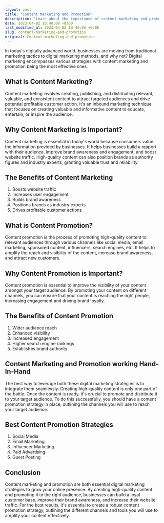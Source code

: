 ```yaml
---
layout: post
title: "Content Marketing and Promotion"
description: "Learn about the importance of content marketing and promotion strategies to grow your online presence."
date: 2023-04-02 10:40:08 +0300
last_modified_at: 2023-04-02 10:40:08 +0300
slug: content-marketing-and-promotion
original: Content marketing and promotion
---
```


In today's digitally advanced world, businesses are moving from traditional marketing tactics to digital marketing methods, and why not? Digital marketing encompasses various strategies with content marketing and promotion being the most effective ones.

## What is Content Marketing?

Content marketing involves creating, publishing, and distributing relevant, valuable, and consistent content to attract targeted audiences and drive potential profitable customer action. It's an inbound marketing technique that focuses on creating valuable and informative content to educate, entertain, or inspire the audience.

## Why Content Marketing is Important?

Content marketing is essential in today's world because consumers value the information provided by businesses. It helps businesses build a rapport with their audience, improve brand awareness and engagement, and boost website traffic. High-quality content can also position brands as authority figures and industry experts, granting valuable trust and reliability.

## The Benefits of Content Marketing

1. Boosts website traffic
2. Increases user engagement
3. Builds brand awareness
4. Positions brands as industry experts
5. Drives profitable customer actions

## What is Content Promotion?

Content promotion is the process of promoting high-quality content to relevant audiences through various channels like social media, email marketing, sponsored content, influencers, search engines, etc. It helps to amplify the reach and visibility of the content, increase brand awareness, and attract new customers.

## Why Content Promotion is Important?

Content promotion is essential to improve the visibility of your content amongst your target audience. By promoting your content on different channels, you can ensure that your content is reaching the right people, increasing engagement and driving brand loyalty.

## The Benefits of Content Promotion

1. Wider audience reach
2. Enhanced visibility
3. Increased engagement
4. Higher search engine rankings
5. Establishes brand authority

## Content Marketing and Promotion working Hand-In-Hand

The best way to leverage both these digital marketing strategies is to integrate them seamlessly. Creating high-quality content is only one part of the battle. Once the content is ready, it's crucial to promote and distribute it to your target audience. To do this successfully, you should have a content promotion strategy in place, outlining the channels you will use to reach your target audience. 

## Best Content Promotion Strategies

1. Social Media
2. Email Marketing
3. Influencer Marketing
4. Paid Advertising
5. Guest Posting

## Conclusion

Content marketing and promotion are both essential digital marketing strategies to grow your online presence. By creating high-quality content and promoting it to the right audience, businesses can build a loyal customer base, improve their brand awareness, and increase their website traffic. For the best results, it's essential to create a robust content promotion strategy, outlining the different channels and tools you will use to amplify your content effectively.